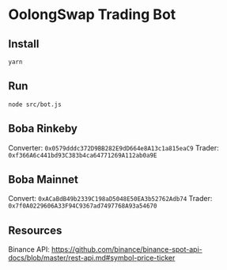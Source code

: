 # OolongSwap Trading Bot

## Install
`yarn`

## Run
`node src/bot.js`

## Boba Rinkeby
Converter: `0x0579dddc372D9BB282E9dD664e8A13c1a815eaC9`
Trader: `0xf366A6c441bd93C383b4ca64771269A112ab0a9E`

## Boba Mainnet
Convert: `0xACaBdB49b2339C198aD5048E50EA3b52762Adb74`
Trader: `0x7f0A0229606A33F94C9367ad7497768A93a54670`

## Resources
Binance API: https://github.com/binance/binance-spot-api-docs/blob/master/rest-api.md#symbol-price-ticker
